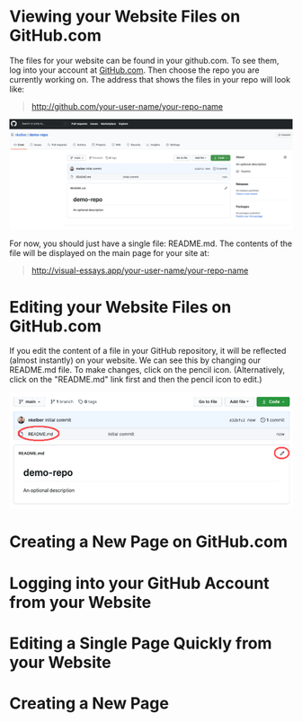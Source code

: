 # Viewing your Website Files on GitHub.com

The files for your website can be found in your github.com. To see them, log into your account at [GitHub.com](https://github.com). Then choose the repo you are currently working on. The address that shows the files in your repo will look like:
> http://github.com/your-user-name/your-repo-name

![GitHub files in a new repo](github-new-repo.png)

For now, you should just have a single file: README.md. The contents of the file will be displayed on the main page for your site at:
> http://visual-essays.app/your-user-name/your-repo-name

# Editing your Website Files on GitHub.com

If you edit the content of a file in your GitHub repository, it will be reflected (almost instantly) on your website. We can see this by changing our README.md file. To make changes, click on the pencil icon. (Alternatively, click on the "README.md" link first and then the pencil icon to edit.)

![Click on the pencil to edit](edit-readme.png)

# Creating a New Page on GitHub.com

# Logging into your GitHub Account from your Website

# Editing a Single Page Quickly from your Website

# Creating a New Page

